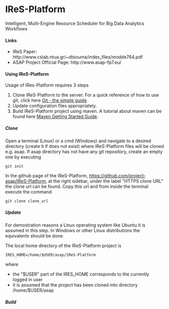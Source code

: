 # IReS-Platform
Intelligent, Multi-Engine Resource Scheduler for Big
Data Analytics Workflows

<h4>Links</h4>
<ul>
<li>IReS Paper: http://www.cslab.ntua.gr/~dtsouma/index_files/modde764.pdf </li>
<li>ASAP Project Official Page: http://www.asap-fp7.eu/</li>
</ul>
<h4>Using IReS-Platform</h4>
<p>
Usage of IRes-Platform requires 3 steps
<ol>
<li><bold>Clone</bold> IReS-Platform to the server. For a quick reference of how to use git, click here <a href="https://rogerdudler.github.io/git-guide/" target="_blank">Git - the simple guide</a>
<li><bold>Update</bold> configuration files appropriately.</li>
<li><bold>Build</bold> IReS-Platform project using maven. A tutorial about maven can be found here <a href="https://maven.apache.org/guides/getting-started/" target="_blank">Maven Getting Started Guide</a>.</li>
</ol>
</p>
<h5>Clone</h5>
Open a terminal (Linux) or a cmd (Windows) and navigate to a desired directory (create it if does not exist) where IReS-Platform files will be cloned e.g. asap. If asap directory has not have any git repository, create an empty one by executing

<code>git init</code>

In the github page of the IReS-Platform, https://github.com/project-asap/IReS-Platform, at the right sidebar, under the label "HTTPS clone URL" the clone url can be found. Copy this url and from inside the terminal execute the command

<code>git clone clone_url</code>
<h5>Update</h5>
<p>
For demostration reasons a Linux operating system like Ubuntu it is assumed in this step. In Windows or other Linux distributions the equivalents should be done.
</p>
<p>
The local home directory of the IReS-Platform project is

<code>IRES_HOME=/home/$USER/asap/IReS-Platform</code>

where 
</p>
<ul>
<li>the "$USER" part of the IRES_HOME corresponds to the currently logged in user</li>
<li>it is assumed that the project has been cloned into directory /home/$USER/asap</li>
</ul>

<h5>Build</h5>
